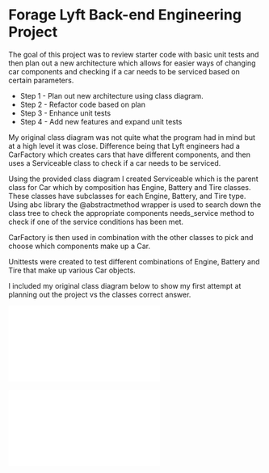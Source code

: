 # Forage Lyft Back-end Engineering Project
The goal of this project was to review starter code with basic unit tests and then plan out a new architecture which
allows for easier ways of changing car components and checking if a car needs to be serviced based on certain 
parameters.

- Step 1 - Plan out new architecture using class diagram.
- Step 2 - Refactor code based on plan
- Step 3 - Enhance unit tests
- Step 4 - Add new features and expand unit tests

My original class diagram was not quite what the program had in mind but at a high level it was close. Difference being
that Lyft engineers had a CarFactory which creates cars that have different components, and then uses a Serviceable
class to check if a car needs to be serviced. 

Using the provided class diagram I created Serviceable which is the parent class for Car which by composition has 
Engine, Battery and Tire classes. These classes have subclasses for each Engine, Battery, and Tire type. Using abc 
library the @abstractmethod wrapper is used to search down the class tree to check the appropriate components 
needs_service method to check if one of the service conditions has been met. 

CarFactory is then used in combination with the other classes to pick and choose which components make up a Car. 

Unittests were created to test different combinations of Engine, Battery and Tire that make up various Car objects.

I included my original class diagram below to show my first attempt at planning out the project vs the classes correct
answer. 

![My UML diagram](UMLdiagram_ChristianFranklin.pdf)

![Courses UML diagram](Course_ClassDiagram.pdf)
